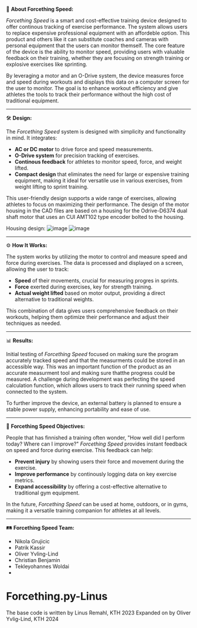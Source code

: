 
🦾 **About Forcething Speed:**

*Forcething Speed* is a smart and cost-effective training device designed to offer continous tracking of exercise performance. The system allows users to replace expensive professional equipment with an affordeble option. This product and others like it can substitute coaches and cameras with personal equipment that the users can monitor themself. The core feature of the device is the ability to monitor speed, providing users with valuable feedback on their training, whether they are focusing on strength training or explosive exercises like sprinting.

By leveraging a motor and an O-Drive system, the device measures force and speed during workouts and displays this data on a computer screen for the user to monitor. The goal is to enhance workout efficiency and give athletes the tools to track their performance without the high cost of traditional equipment.

---

🛠️ **Design:**

The *Forcething Speed* system is designed with simplicity and functionality in mind. It integrates:
- **AC or DC motor** to drive force and speed measurements.
- **O-Drive system** for precision tracking of exercises.
- **Continous feedback** for athletes to monitor speed, force, and weight lifted.
- **Compact design** that eliminates the need for large or expensive training equipment, making it ideal for versatile use in various exercises, from weight lifting to sprint training.

This user-friendly design supports a wide range of exercises, allowing athletes to focus on maximizing their performance.
The design of the motor housing in the CAD files are based on a housing for the Odrive-D6374 dual shaft motor that uses an CUI AMT102 type encoder bolted to the housing.

Housing design:
![image](https://github.com/user-attachments/assets/d8bd47c0-d7f1-44fc-a892-fbd306d896d6)
![image](https://github.com/user-attachments/assets/fef296a5-1909-4d9c-8522-18415cc3e8e9)

---

⚙️ **How It Works:**

The system works by utilizing the motor to control and measure speed and force during exercises. The data is processed and displayed on a screen, allowing the user to track:
- **Speed** of their movements, crucial for measuring progres in sprints.
- **Force** exerted during exercises, key for strength training.
- **Actual weight lifted** based on motor output, providing a direct alternative to traditional weights.

This combination of data gives users comprehensive feedback on their workouts, helping them optimize their performance and adjust their techniques as needed.

---

📊 **Results:**

Initial testing of *Forcething Speed* focused on making sure the program accurately tracked speed and that the measurments could be stored in an accessible way. This was an important function of the product as an accurate measurment tool and making sure thatthe progress could be measured. A challenge during development was perfecting the speed calculation function, which allows users to track their running speed when connected to the system.

To further improve the device, an external battery is planned to ensure a stable power supply, enhancing portability and ease of use.

---

🎯 **Forcething Speed Objectives:**

People that has finnished a training often wonder, "How well did I perform today? Where can I improve?" *Forcething Speed* provides instant feedback on speed and force during exercise. This feedback can help:
- **Prevent injury** by showing users their force and movement during the exercise.
- **Improve performance** by continously logging data on key exercise metrics.
- **Expand accessibility** by offering a cost-effective alternative to traditional gym equipment.

In the future, *Forcething Speed* can be used at home, outdoors, or in gyms, making it a versatile training companion for athletes at all levels.

---

🛤️ **Forcething Speed Team:**

- Nikola Grujicic  
- Patrik Kassir  
- Oliver Yvling-Lind
- Christian Benjamin  
- Tekleyohannes Woldai
- 
# Forcething.py-Linus
The base code is written by Linus Remahl, KTH 2023
Expanded on by Oliver Yvlig-Lind, KTH 2024
